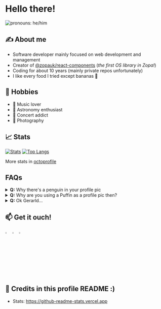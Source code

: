 # Hello there! 
<img src="https://img.shields.io/badge/Pronouns-he%2FHim-green" alt="pronouns: he/him" />


## ✍️ About me

- Software developer mainly focused on web development and management
- Creator of [@zopauk/react-components](https://github.com/zopaUK/react-components) (_the first OS library in Zopa!_)
- Coding for about 10 years (mainly private repos unfortunately)
- I like every food I tried except bananas 🍌


## 🏀 Hobbies

- 🤘 Music lover
- 🔭 Astronomy enthusiast 
- 🎸 Concert addict
- 📸 Photography


## 📈 Stats

[![Stats](https://github-readme-stats.vercel.app/api?username=poteirard&show_icons=true&theme=dracula)](https://github-readme-stats.vercel.app/api?username=poteirard&show_icons=true&theme=dracula)
[![Top Langs](https://github-readme-stats.vercel.app/api/top-langs/?username=poteirard&layout=compact&theme=dracula)](https://github.com/anuraghazra/github-readme-stats)

More stats in [octoprofile](https://octoprofile.now.sh/user?id=poteirard)

## FAQs

<details>
<summary><strong>Q:</strong> Why there's a penguin in your profile pic</summary>
<strong>A:</strong> It's not a Penguin! It's a <a href="https://en.wikipedia.org/wiki/Puffin" target="_blank">Puffin</a>.
</details>

<details>
<summary><strong>Q:</strong> Why are you using a Puffin as a profile pic then?</summary>
<strong>A:</strong> It reminds me 2 things:<br>
1. The trip I did to Iceland some years ago.<br> 
2. The quote of this meme:<br>
<img width="200px" src="https://memegenerator.net/img/instances/53071950/with-todays-advances-technology-and-access-to-information-ignorance-is-now-a-sign-of-laziness-and-ch.jpg" alt="memem puffin" />
</details>

<details>
<summary><strong>Q:</strong> Ok Gerarld...</summary>
<strong>A:</strong> My name is Gerard <strong>not Gerald, not Gerrard, ...</strong>
</details>



## 📫 Get it ouch!

[<img src="https://img.icons8.com/color/48/000000/linkedin.png" width="3.5%"/>](https://www.linkedin.com/in/gerardbrull/)
[<img src="https://img.icons8.com/color/48/000000/twitter.png" width="3.5%"/>](https://twitter.com/poteirard)
[<img src="https://img.icons8.com/fluent/48/000000/instagram-new.png" width="3.5%"/>](https://www.instagram.com/gerardbrullb)

## 🙌 Credits in this profile README :)

- Stats: https://github-readme-stats.vercel.app
